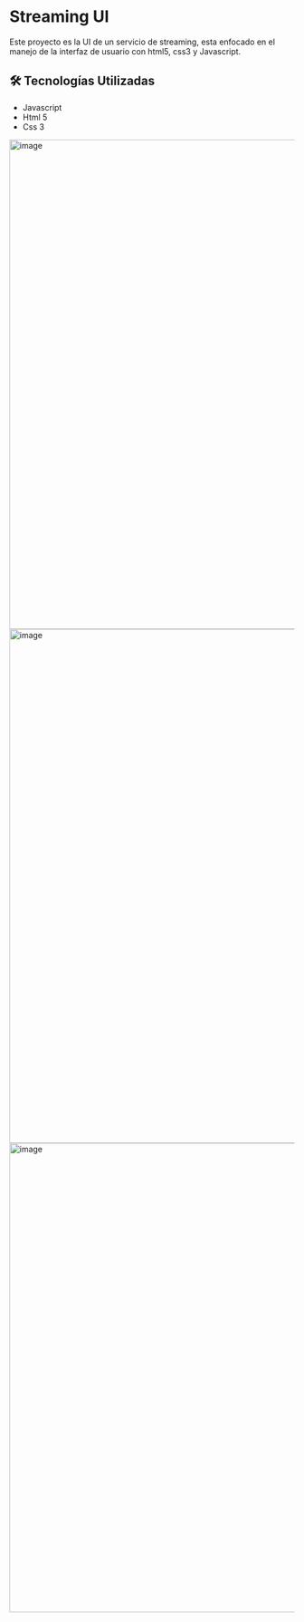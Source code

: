 # Streaming UI

Este proyecto es la UI de un servicio de streaming, esta enfocado en el manejo de la interfaz de usuario con html5, css3 y Javascript.

## 🛠️ Tecnologías Utilizadas
- Javascript
- Html 5
- Css 3

<img width="1849" height="864" alt="image" src="https://github.com/user-attachments/assets/7c1dc16b-264e-49b3-b18b-5782bb3ed55e" />
<img width="1585" height="907" alt="image" src="https://github.com/user-attachments/assets/1b2d6aac-c318-412c-ac3e-1648a0f92a30" />
<img width="1793" height="828" alt="image" src="https://github.com/user-attachments/assets/fcb50d13-32a3-46c7-8591-21160f39cdac" />






